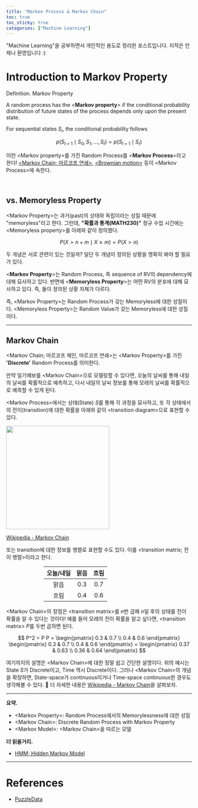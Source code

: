 ```yaml
---
title: "Markov Process & Markov Chain"
toc: true
toc_sticky: true
categories: ["Machine Learning"]
---
```


"Machine Learning"을 공부하면서 개인적인 용도로 정리한 포스트입니다. 지적은 언제나 환영입니다 :)

# Introduction to Markov Property

<div class="definition" markdown="1">

<span class="statement-title">Definition.</span> Markov Property<br>

A random process has the \<**Markov property**\> if the conditional probability distribution of future states of the process depends only upon the present state.

For sequential states $S_i$, the conditional probability follows

$$
p(S_{t+1} \mid S_0, S_1, \dots, S_t) = p(S_{t+1} \mid S_t)
$$

</div>

이런 \<Markov property\>를 가진 Random Process를 \<**Markov Process**\>라고 한다! [\<Markov Chain; 마르코프 연쇄\>](https://en.wikipedia.org/wiki/Markov_chain), [\<Brownian motion\>](https://en.wikipedia.org/wiki/Brownian_motion) 등이 \<Markov Process\>에 속한다.

<br/>

## vs. Memoryless Property

\<Markov Property\>는 과거(past)의 상태와 독립이라는 성질 때문에 "memoryless"라고 한다. 그런데, **"확률과 통계(MATH230)"** 정규 수업 시간에는 \<Memoryless property\>를 아래와 같이 정의했다.

$$
P(X > n + m \mid X \ge m) = P(X > n)
$$

두 개념은 서로 관련이 있는 것일까? 일단 두 개념이 정의된 상황을 명확히 봐야 할 필요가 있다.

\<**Markov Property**\>는 Random Process, 즉 sequence of RV의 dependency에 대해 묘사하고 있다. 반면에 \<**Memoryless Property**\>는 어떤 RV의 분포에 대해 묘사하고 있다. 즉, 둘이 정의된 상황 자체가 다르다.

즉, <span class="half_HL">\<Markov Property\>는 Random Process가 갖는 Memoryless에 대한 성질</span>이다. <span class="half_HL">\<Memoryless Property\>는 Random Value가 갖는 Memoryless에 대한 성질</span>이다.

<hr/>

## Markov Chain

\<Markov Chain; 마르코프 체인, 마르코프 연쇄\>는 \<Markov Property\>를 가진 **'Discrete'** Random Process를 의미한다.

만약 일기예보를 \<Markov Chain\>으로 모델링할 수 있다면, 오늘의 날씨를 통해 내일의 날씨를 확률적으로 예측하고, 다시 내일의 날씨 정보를 통해 모레의 날씨를 확률적으로 예측할 수 있게 된다.

\<Markov Process\>에서는 상태(State) $S$를 통해 각 과정을 묘사하고, 또 각 상태에서의 전이(transition)에 대한 확률을 아래와 같이 \<transition diagram\>으로 표현할 수 있다.

<div class="img-wrapper">
  <img src="https://upload.wikimedia.org/wikipedia/commons/thumb/2/2b/Markovkate_01.svg/330px-Markovkate_01.svg.png" width="280px">
  <p><a href="https://en.wikipedia.org/wiki/Markov_chain">Wikipedia - Markov Chain</a></p>
</div>

또는 transition에 대한 정보를 행렬로 표현할 수도 있다. 이를 \<transition matrix; 전이 행렬\>이라고 한다.

<div style="width: 300px; margin: 0 auto" markdown="1">

|오늘/내일|맑음|흐림|
|:-------:|:--:|:--:|
|맑음|0.3|0.7|
|흐림|0.4|0.6|

</div>

\<Markov Chain\>의 장점은 <span class="half_HL">\<transition matrix\>를 $n$번 곱해 $n$일 후의 상태를 전이 확률을 알 수 있다</span>는 것이다! 예를 들어 모레의 전이 확률을 알고 싶다면, \<transition matrix\> $P$를 두번 곱하면 된다.

$$
P^2 = P P = \begin{pmatrix}
  0.3 & 0.7 \\
  0.4 & 0.6
\end{pmatrix} \begin{pmatrix}
  0.3 & 0.7 \\
  0.4 & 0.6
\end{pmatrix}
= \begin{pmatrix}
  0.37 & 0.63 \\
  0.36 & 0.64
\end{pmatrix}
$$

여기까지의 설명은 \<Markov Chain\>에 대한 정말 쉽고 간단한 설명이다. 위의 예시는 State $S$가 Discrete이고, Time 역시 Discrete이다. 그러나 \<Markov Chain\>의 개념을 확장하면, State-space가 continuous이거나 Time-space continuous한 경우도 생각해볼 수 있다. 🤩 더 자세한 내용은 [Wikipedia - Markov Chain](https://en.wikipedia.org/wiki/Markov_chain#Types_of_Markov_chains)을 살펴보자.


<hr/>

**요약.**

- \<Markov Property\>: Random Process에서의 Memorylessness에 대한 성질
- \<Markov Chain\>: Discrete Random Process with Markov Property
- \<Markov Model\>: \<Markov Chain\>을 따르는 모델


**더 읽을거리.**

- [HMM; Hidden Markov Model](https://en.wikipedia.org/wiki/Hidden_Markov_model)

<hr/>

# References

- [PuzzleData](https://www.puzzledata.com/blog190423/)